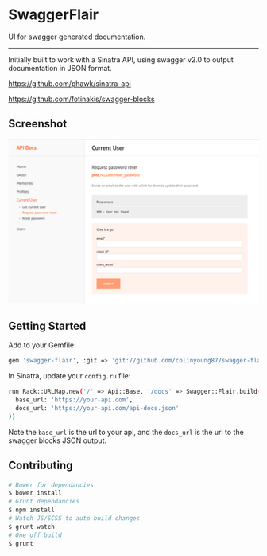 # SwaggerFlair

UI for swagger generated documentation.

---

Initially built to work with a Sinatra API, using swagger v2.0 to output documentation in JSON format.

https://github.com/phawk/sinatra-api

https://github.com/fotinakis/swagger-blocks

## Screenshot
![screenshot](https://raw.githubusercontent.com/colinyoung87/swagger-flair/master/screenshot-2017-04-02.png)

## Getting Started

Add to your Gemfile:

```sh
gem 'swagger-flair', :git => 'git://github.com/colinyoung87/swagger-flair.git'
```

In Sinatra, update your `config.ru` file:

```sh
run Rack::URLMap.new('/' => Api::Base, '/docs' => Swagger::Flair.build(
  base_url: 'https://your-api.com',
  docs_url: 'https://your-api.com/api-docs.json'
))
```

Note the `base_url` is the url to your api, and the `docs_url` is the url to the swagger blocks JSON output.

## Contributing

```sh
# Bower for dependancies
$ bower install
# Grunt dependancies
$ npm install
# Watch JS/SCSS to auto build changes
$ grunt watch
# One off build
$ grunt
```